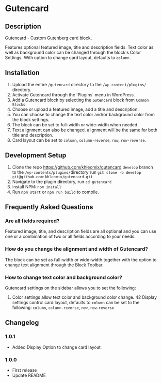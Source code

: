 # Gutencard #

## Description ##
Gutencard - Custom Gutenberg card block.

Features optional featured image, title and description fields. Text color as well as background color can be changed through the block's Color Settings. With option to change card layout, defaults to `column`.

## Installation ##
1. Upload the entire `/gutencard` directory to the `/wp-content/plugins/` directory.
2. Activate Gutencard through the \'Plugins\' menu in WordPress.
3. Add a Gutencard block by selecting the `Gutencard` block from `Common Blocks`
4. Choose or upload a featured image, add a title and description.
5. You can choose to change the text color and/or background color from the block settings.
6. The block can be set to full-width or wide-width when needed.
7. Text alignment can also be changed, alignment will be the same for both title and description.
8. Card layout can be set to `column`, `column-reverse`, `row`, `row-reverse`.

## Development Setup ##
1. Clone the repo https://github.com/khleomix/gutencard `develop` branch to the `/wp-contents/plugins/`directory run `git clone -b develop git@github.com:khleomix/gutencard.git`
2. Navigate to the plugin directory, run `cd gutencard`
3. Install NPM: `npm install`
4. Run `npm start` or `npm run build` to compile.

## Frequently Asked Questions ##
### Are all fields required? ###
Featured image, title, and description fields are all optional and you can use one or a combination of two or all fields according to your needs.

### How do you change the alignment and width of Gutencard? ###
The block can be set as full-width or wide-width together with the option to change text alignment through the Block Toolbar.

### How to change text color and background color? ###
Gutencard settings on the sidebar allows you to set the following:
1. Color settings allow text color and background color change.
42 Display settings control card layout, defaults to `column` can be set to the following: `column`, `column-reverse`, `row`, `row-reverse`

## Changelog ##

### 1.0.1 ###
* Added Display Option to change card layout.

### 1.0.0 ###
* First release
* Update README

